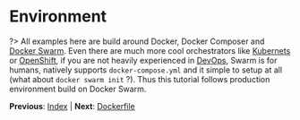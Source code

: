 # Environment

?> All examples here are build around Docker, Docker Composer and [Docker Swarm](https://docs.docker.com/engine/swarm/). Even
there are much more cool orchestrators like [Kubernets](https://kubernetes.io/docs/home/) or [OpenShift](https://www.openshift.com/),
if you are not heavily experienced in [DevOps](https://en.wikipedia.org/wiki/DevOps), Swarm is for humans, natively supports
`docker-compose.yml` and it simple to setup at all (what about `docker swarm init` ?). Thus this tutorial follows production
environment build on Docker Swarm. 

**Previous**: [Index](/getting-started/index) | **Next**: [Dockerfile](/getting-started/dockerfile)
